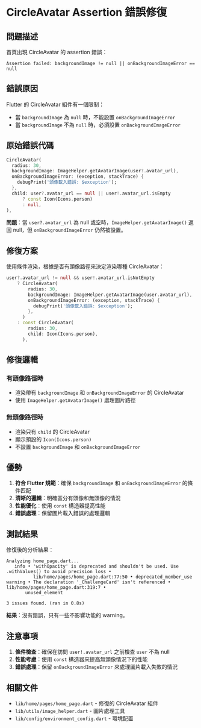 # CircleAvatar Assertion 錯誤修復

## 問題描述

首頁出現 CircleAvatar 的 assertion 錯誤：
```
Assertion failed: backgroundImage != null || onBackgroundImageError == null
```

## 錯誤原因

Flutter 的 CircleAvatar 組件有一個限制：
- 當 `backgroundImage` 為 `null` 時，不能設置 `onBackgroundImageError`
- 當 `backgroundImage` 不為 `null` 時，必須設置 `onBackgroundImageError`

## 原始錯誤代碼

```dart
CircleAvatar(
  radius: 30,
  backgroundImage: ImageHelper.getAvatarImage(user?.avatar_url),
  onBackgroundImageError: (exception, stackTrace) {
    debugPrint('頭像載入錯誤: $exception');
  },
  child: user?.avatar_url == null || user!.avatar_url.isEmpty
      ? const Icon(Icons.person)
      : null,
),
```

**問題**：當 `user?.avatar_url` 為 null 或空時，`ImageHelper.getAvatarImage()` 返回 null，但 `onBackgroundImageError` 仍然被設置。

## 修復方案

使用條件渲染，根據是否有頭像路徑來決定渲染哪種 CircleAvatar：

```dart
user?.avatar_url != null && user!.avatar_url.isNotEmpty
    ? CircleAvatar(
        radius: 30,
        backgroundImage: ImageHelper.getAvatarImage(user.avatar_url),
        onBackgroundImageError: (exception, stackTrace) {
          debugPrint('頭像載入錯誤: $exception');
        },
      )
    : const CircleAvatar(
        radius: 30,
        child: Icon(Icons.person),
      ),
```

## 修復邏輯

### 有頭像路徑時
- 渲染帶有 `backgroundImage` 和 `onBackgroundImageError` 的 CircleAvatar
- 使用 `ImageHelper.getAvatarImage()` 處理圖片路徑

### 無頭像路徑時
- 渲染只有 `child` 的 CircleAvatar
- 顯示預設的 `Icon(Icons.person)`
- 不設置 `backgroundImage` 和 `onBackgroundImageError`

## 優勢

1. **符合 Flutter 規範**：確保 `backgroundImage` 和 `onBackgroundImageError` 的條件匹配
2. **清晰的邏輯**：明確區分有頭像和無頭像的情況
3. **性能優化**：使用 `const` 構造器提高性能
4. **錯誤處理**：保留圖片載入錯誤的處理邏輯

## 測試結果

修復後的分析結果：
```
Analyzing home_page.dart...
   info • 'withOpacity' is deprecated and shouldn't be used. Use .withValues() to avoid precision loss •
          lib/home/pages/home_page.dart:77:50 • deprecated_member_use
warning • The declaration '_ChallengeCard' isn't referenced • lib/home/pages/home_page.dart:319:7 •
       unused_element

3 issues found. (ran in 0.8s)
```

**結果**：沒有錯誤，只有一些不影響功能的 warning。

## 注意事項

1. **條件檢查**：確保在訪問 `user!.avatar_url` 之前檢查 `user` 不為 null
2. **性能考慮**：使用 `const` 構造器來提高無頭像情況下的性能
3. **錯誤處理**：保留 `onBackgroundImageError` 來處理圖片載入失敗的情況

## 相關文件

- `lib/home/pages/home_page.dart` - 修復的 CircleAvatar 組件
- `lib/utils/image_helper.dart` - 圖片處理工具
- `lib/config/environment_config.dart` - 環境配置 